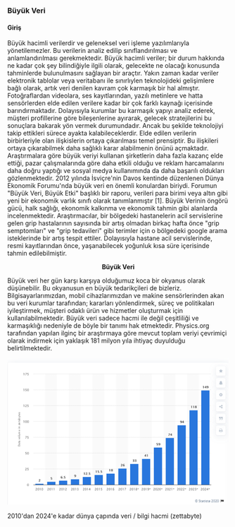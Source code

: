 ### Büyük Veri
#### Giriş
Büyük hacimli verilerdir ve geleneksel veri işleme yazılımlarıyla yönetilemezler. Bu verilerin analiz edilip sınıflandırılması ve anlamlandırılması gerekmektedir. Büyük hacimli veriler; bir durum hakkında ne kadar çok şey bilindiğiyle ilgili olarak, gelecekte ne olacağı konusunda tahminlerde bulunulmasını sağlayan bir araçtır. Yakın zaman kadar veriler elektronik tablolar veya veritabanı ile sınırlıylen teknolojideki gelişimlere bağlı olarak, artık veri denilen kavram çok karmaşık bir hal almıştır. Fotoğraflardan videolara, ses kayıtlarından, yazılı metinlere ve hatta sensörlerden elde edilen verilere kadar bir çok farklı kaynağı içerisinde barındırmaktadır. Dolayısıyla kurumlar bu karmaşık yapıyı analiz ederek, müşteri profillerine göre bileşenlerine ayırarak, gelecek stratejilerini bu sonuçlara bakarak yön vermek durumundadır. Ancak bu şekilde teknolojiyi takip ettikleri sürece ayakta kalabileceklerdir. Elde edilen verilerin birbirleriyle olan ilişkislerin ortaya çıkarılması temel prensiptir. Bu ilişkileri ortaya çıkarabilmek daha sağlıklı karar alabilmenin önünü açmaktadır. Araştırmalara göre büyük veriyi kullanan şirketlerin daha fazla kazanç elde ettiği, pazar çalışmalarında göre daha etkili olduğu ve reklam harcamalarını daha doğru yaptığı ve sosyal medya kullanımında da daha başarılı oldukları gözlenmektedir. 2012 yılında İsviçre'nin Davos kentinde düzenlenen Dünya Ekonomik Forumu'nda büyük veri en önemli konulardan biriydi. Forumun "Büyük Veri, Büyük Etki" başlıklı bir raporu, verileri para birimi veya altın gibi yeni bir ekonomik varlık sınıfı olarak tanımlanmıştır [1]. Büyük Verinin öngörü gücü, halk sağlığı, ekonomik kalkınma ve ekonomik tahmin gibi alanlarda incelenmektedir. Araştırmacılar, bir bölgedeki hastanelerin acil servislerine gelen grip hastalarının sayısında bir artış olmadan birkaç hafta önce "grip semptomları" ve "grip tedavileri" gibi terimler için o bölgedeki google arama isteklerinde bir artış tespit ettiler. Dolayısıyla hastane acil servislerinde, resmi kayıtlarından önce, yaşanabilecek yoğunluk kısa süre içerisinde tahmin edilebilmiştir.

<p align="center"><b> Büyük Veri </b></p>
Büyük veri her gün karşı karşıya olduğumuz koca bir okyanus olarak düşünebilir. Bu okyanusun en büyük tedarikçileri de bizleriz. Bilgisayarlarımızdan, mobil cihazlarımızdan ve makine sensörlerinden akan bu veri kurumlar tarafından; kararları yönlendirmek, süreç ve politikaları iyileştirmek, müşteri odaklı ürün ve hizmetler oluşturmak için kullanılabilmektedir. Büyük veri sadece hacmi ile değil çeşitliliği ve karmaşıklığı nedeniyle de böyle bir tanımı hak etmektedir. Physics.org tarafından yapılan ilginç bir araştırmaya göre mevcut toplam veriyi çevrimiçi olarak indirmek için yaklaşık 181 milyon yıla ihtiyaç duyulduğu belirtilmektedir. 
<p align="center">
  <img  src="https://github.com/okansungur/BigData/blob/main/Article/r1.png">

</p>
  2010'dan 2024'e kadar dünya çapında veri / bilgi hacmi (zettabyte)
